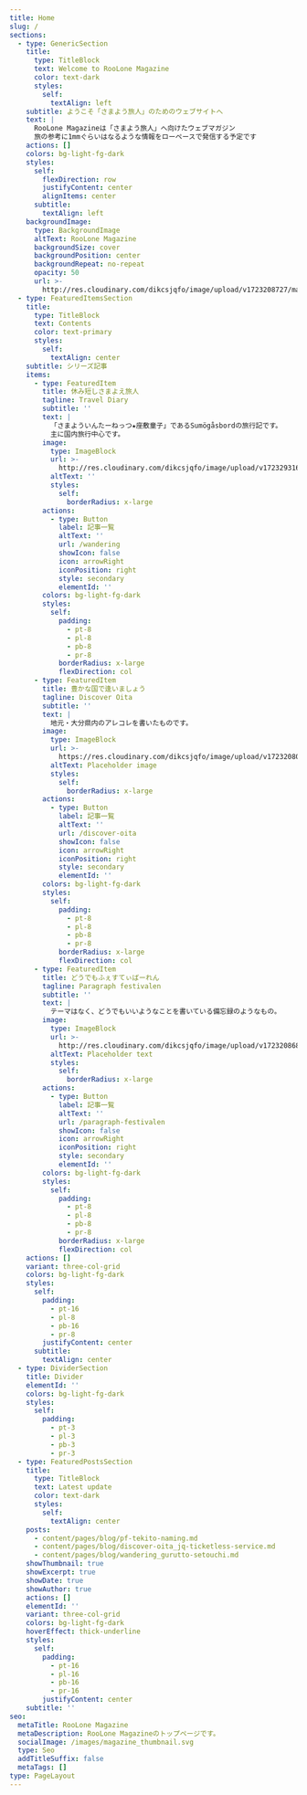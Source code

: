 ```yaml
---
title: Home
slug: /
sections:
  - type: GenericSection
    title:
      type: TitleBlock
      text: Welcome to RooLone Magazine
      color: text-dark
      styles:
        self:
          textAlign: left
    subtitle: ようこそ「さまよう旅人」のためのウェブサイトへ
    text: |
      RooLone Magazineは「さまよう旅人」へ向けたウェブマガジン  
      旅の参考に1mmぐらいはなるような情報をローペースで発信する予定です
    actions: []
    colors: bg-light-fg-dark
    styles:
      self:
        flexDirection: row
        justifyContent: center
        alignItems: center
      subtitle:
        textAlign: left
    backgroundImage:
      type: BackgroundImage
      altText: RooLone Magazine
      backgroundSize: cover
      backgroundPosition: center
      backgroundRepeat: no-repeat
      opacity: 50
      url: >-
        http://res.cloudinary.com/dikcsjqfo/image/upload/v1723208727/magazine_background_kibsht.svg
  - type: FeaturedItemsSection
    title:
      type: TitleBlock
      text: Contents
      color: text-primary
      styles:
        self:
          textAlign: center
    subtitle: シリーズ記事
    items:
      - type: FeaturedItem
        title: 休み短しさまよえ旅人
        tagline: Travel Diary
        subtitle: ''
        text: |
          「さまよういんたーねっつ★座敷童子」であるSumögåsbordの旅行記です。
          主に国内旅行中心です。
        image:
          type: ImageBlock
          url: >-
            http://res.cloudinary.com/dikcsjqfo/image/upload/v1723293169/magazin_wandering_Thumbnail_v50rex.jpg
          altText: ''
          styles:
            self:
              borderRadius: x-large
        actions:
          - type: Button
            label: 記事一覧
            altText: ''
            url: /wandering
            showIcon: false
            icon: arrowRight
            iconPosition: right
            style: secondary
            elementId: ''
        colors: bg-light-fg-dark
        styles:
          self:
            padding:
              - pt-8
              - pl-8
              - pb-8
              - pr-8
            borderRadius: x-large
            flexDirection: col
      - type: FeaturedItem
        title: 豊かな国で逢いましょう
        tagline: Discover Oita
        subtitle: ''
        text: |
          地元・大分県内のアレコレを書いたものです。
        image:
          type: ImageBlock
          url: >-
            https://res.cloudinary.com/dikcsjqfo/image/upload/v1723208013/magazin_discover-oita_Thumbnail_eyelkl.jpg
          altText: Placeholder image
          styles:
            self:
              borderRadius: x-large
        actions:
          - type: Button
            label: 記事一覧
            altText: ''
            url: /discover-oita
            showIcon: false
            icon: arrowRight
            iconPosition: right
            style: secondary
            elementId: ''
        colors: bg-light-fg-dark
        styles:
          self:
            padding:
              - pt-8
              - pl-8
              - pb-8
              - pr-8
            borderRadius: x-large
            flexDirection: col
      - type: FeaturedItem
        title: どうでもふぇすてぃばーれん
        tagline: Paragraph festivalen
        subtitle: ''
        text: |
          テーマはなく、どうでもいいようなことを書いている備忘録のようなもの。
        image:
          type: ImageBlock
          url: >-
            http://res.cloudinary.com/dikcsjqfo/image/upload/v1723208689/magazine_thumbnail_cmafx9.svg
          altText: Placeholder text
          styles:
            self:
              borderRadius: x-large
        actions:
          - type: Button
            label: 記事一覧
            altText: ''
            url: /paragraph-festivalen
            showIcon: false
            icon: arrowRight
            iconPosition: right
            style: secondary
            elementId: ''
        colors: bg-light-fg-dark
        styles:
          self:
            padding:
              - pt-8
              - pl-8
              - pb-8
              - pr-8
            borderRadius: x-large
            flexDirection: col
    actions: []
    variant: three-col-grid
    colors: bg-light-fg-dark
    styles:
      self:
        padding:
          - pt-16
          - pl-8
          - pb-16
          - pr-8
        justifyContent: center
      subtitle:
        textAlign: center
  - type: DividerSection
    title: Divider
    elementId: ''
    colors: bg-light-fg-dark
    styles:
      self:
        padding:
          - pt-3
          - pl-3
          - pb-3
          - pr-3
  - type: FeaturedPostsSection
    title:
      type: TitleBlock
      text: Latest update
      color: text-dark
      styles:
        self:
          textAlign: center
    posts:
      - content/pages/blog/pf-tekito-naming.md
      - content/pages/blog/discover-oita_jq-ticketless-service.md
      - content/pages/blog/wandering_gurutto-setouchi.md
    showThumbnail: true
    showExcerpt: true
    showDate: true
    showAuthor: true
    actions: []
    elementId: ''
    variant: three-col-grid
    colors: bg-light-fg-dark
    hoverEffect: thick-underline
    styles:
      self:
        padding:
          - pt-16
          - pl-16
          - pb-16
          - pr-16
        justifyContent: center
    subtitle: ''
seo:
  metaTitle: RooLone Magazine
  metaDescription: RooLone Magazineのトップページです。
  socialImage: /images/magazine_thumbnail.svg
  type: Seo
  addTitleSuffix: false
  metaTags: []
type: PageLayout
---
```

